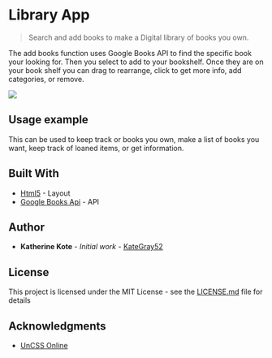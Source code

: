 # Library App
> Search and add books to make a Digital library of books you own.


The add books function uses Google Books API to find the specific book your looking for. Then you select to add to your bookshelf. Once they are on your book shelf you can drag to rearrange, click to get more info, add categories, or remove.

![](header.png)


## Usage example

This can be used to keep track or books you own, make a list of books you want, keep track of loaned items, or get information.



## Built With

* [Html5](https://html5up.net/editorial) - Layout
* [Google Books Api](https://developers.google.com/books/) - API


## Author

* **Katherine Kote** - *Initial work* - [KateGray52](https://github.com/KateGray52)

## License

This project is licensed under the MIT License - see the [LICENSE.md](LICENSE.md) file for details


## Acknowledgments

* [UnCSS Online](https://uncss-online.com/)
